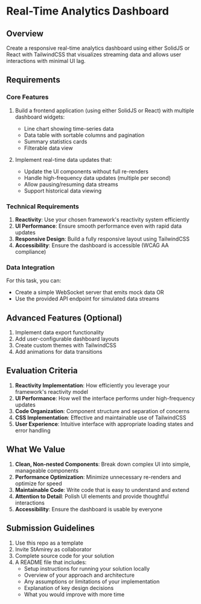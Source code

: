 # Real-Time Analytics Dashboard

## Overview
Create a responsive real-time analytics dashboard using either SolidJS or React with TailwindCSS that visualizes streaming data and allows user interactions with minimal UI lag.

## Requirements

### Core Features
1. Build a frontend application (using either SolidJS or React) with multiple dashboard widgets:
   - Line chart showing time-series data
   - Data table with sortable columns and pagination
   - Summary statistics cards
   - Filterable data view

2. Implement real-time data updates that:
   - Update the UI components without full re-renders
   - Handle high-frequency data updates (multiple per second)
   - Allow pausing/resuming data streams
   - Support historical data viewing

### Technical Requirements
1. **Reactivity**: Use your chosen framework's reactivity system efficiently
2. **UI Performance**: Ensure smooth performance even with rapid data updates
3. **Responsive Design**: Build a fully responsive layout using TailwindCSS
4. **Accessibility**: Ensure the dashboard is accessible (WCAG AA compliance)

### Data Integration
For this task, you can:
- Create a simple WebSocket server that emits mock data OR
- Use the provided API endpoint for simulated data streams

## Advanced Features (Optional)
1. Implement data export functionality
2. Add user-configurable dashboard layouts
3. Create custom themes with TailwindCSS
4. Add animations for data transitions

## Evaluation Criteria

1. **Reactivity Implementation**: How efficiently you leverage your framework's reactivity model
2. **UI Performance**: How well the interface performs under high-frequency updates
3. **Code Organization**: Component structure and separation of concerns
4. **CSS Implementation**: Effective and maintainable use of TailwindCSS
5. **User Experience**: Intuitive interface with appropriate loading states and error handling

## What We Value

1. **Clean, Non-nested Components**: Break down complex UI into simple, manageable components
2. **Performance Optimization**: Minimize unnecessary re-renders and optimize for speed
3. **Maintainable Code**: Write code that is easy to understand and extend
4. **Attention to Detail**: Polish UI elements and provide thoughtful interactions
5. **Accessibility**: Ensure the dashboard is usable by everyone

## Submission Guidelines

1. Use this repo as a template
2. Invite StAmirey as collaborator
3. Complete source code for your solution
4. A README file that includes:
   - Setup instructions for running your solution locally
   - Overview of your approach and architecture
   - Any assumptions or limitations of your implementation
   - Explanation of key design decisions
   - What you would improve with more time 